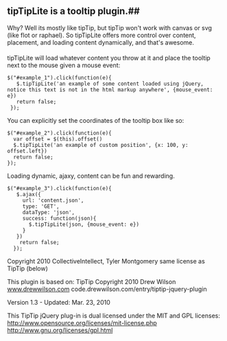 ## tipTipLite is a tooltip plugin.##
Why? Well its mostly like tipTip, but tipTip won't work with canvas or svg (like flot or raphael).
So tipTipLite offers more control over content, placement, and loading content dynamically, and that's awesome.
####
tipTipLite will load whatever content you throw at it and place the tooltip next to the mouse given a mouse event:

    $("#example_1").click(function(e){
       $.tipTipLite('an example of some content loaded using jQuery, notice this text is not in the html markup anywhere', {mouse_event: e})
       return false;
     });

You can explicitly set the coordinates of the tooltip box like so:

    $("#example_2").click(function(e){
      var offset = $(this).offset()
      $.tipTipLite('an example of custom position', {x: 100, y: offset.left})
      return false;
    });

Loading dynamic, ajaxy, content can be fun and rewarding.

    $("#example_3").click(function(e){
       $.ajax({
         url: 'content.json',
         type: 'GET',
         dataType: 'json',
         success: function(json){
           $.tipTipLite(json, {mouse_event: e})
         }
       })
        return false;
      });

Copyright 2010 CollectiveIntellect, Tyler Montgomery
same license as TipTip (below)

This plugin is based on:
TipTip
Copyright 2010 Drew Wilson
www.drewwilson.com
code.drewwilson.com/entry/tiptip-jquery-plugin

Version 1.3   -   Updated: Mar. 23, 2010


This TipTip jQuery plug-in is dual licensed under the MIT and GPL licenses:
  http://www.opensource.org/licenses/mit-license.php
  http://www.gnu.org/licenses/gpl.html
